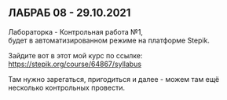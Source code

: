 
## ЛАБРАБ 08 - 29.10.2021  


Лабораторка - Контрольная работа №1,  
будет в автоматизированном режиме на платформе Stepik.  

Зайдите вот в этот мой курс по ссылке:  
https://stepik.org/course/64867/syllabus  

Там нужно зарегаться, пригодиться и далее - можем там ещё несколько контрольных провести.  

![]()  
![]()  
![]()   
